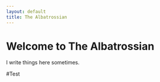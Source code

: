 ```yaml
---
layout: default
title: The Albatrossian
---
```


<div class="blurb">
        <h1>Welcome to The Albatrossian</h1>
	<p>I write things here sometimes.</a></p>
</div><!-- /.blurb -->

#Test
